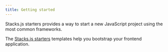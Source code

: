 ```yaml
---
title: Getting started
---
```


Stacks.js starters provides a way to start a new JavaScript project using the most common frameworks.

The [Stacks.js starters](https://docs.hiro.so/stacksjs-starters) templates help you bootstrap your frontend application.
